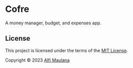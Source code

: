 # Cofre

A money manager, budget, and expenses app.

## License

This project is licensed under the terms of the [MIT License](./LICENSE).

Copyright © 2023 [Alfi Maulana](https://github.com/threeal)
